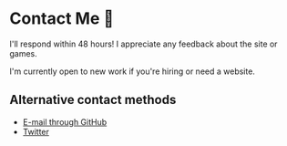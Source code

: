 # Contact Me 📧

I'll respond within 48 hours! I appreciate any feedback about the site or games.

I'm currently open to new work if you're hiring or need a website.

## Alternative contact methods
-   [E-mail through GitHub](https://github.com/tassaron)
-   [Twitter](https://twitter.com/tassaron)